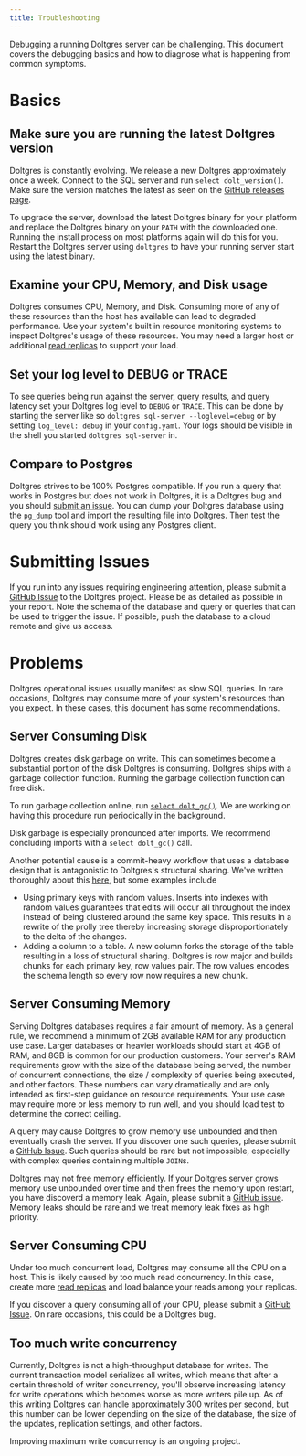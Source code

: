 ```yaml
---
title: Troubleshooting
---
```


Debugging a running Doltgres server can be challenging. This document covers the debugging basics and how to diagnose what is happening from common symptoms.

# Basics

## Make sure you are running the latest Doltgres version

Doltgres is constantly evolving. We release a new Doltgres approximately once a week. Connect to the
SQL server and run `select dolt_version()`. Make sure the version matches the latest as seen on the
[GitHub releases page](https://github.com/dolthub/doltgresql/releases).

To upgrade the server, download the latest Doltgres binary for your platform and replace the Doltgres binary on your `PATH` with the downloaded one. Running the install process on most platforms again will do this for you. Restart the Doltgres server using `doltgres` to have your running server start using the latest binary.

## Examine your CPU, Memory, and Disk usage

Doltgres consumes CPU, Memory, and Disk. Consuming more of any of these resources than the host has available can lead to degraded performance. Use your system's built in resource monitoring systems to inspect Doltgres's usage of these resources. You may need a larger host or additional [read replicas](./replication.md) to support your load.

## Set your log level to DEBUG or TRACE

To see queries being run against the server, query results, and query latency set your Doltgres log level to `DEBUG` or `TRACE`. This can be done by starting the server like so `doltgres sql-server --loglevel=debug` or by setting `log_level: debug` in your `config.yaml`. Your logs should be visible in the shell you started `doltgres sql-server` in.

## Compare to Postgres

Doltgres strives to be 100% Postgres compatible. If you run a query that works in Postgres but does not work in Doltgres, it is a Doltgres bug and you should [submit an issue](#submitting-issues). You can dump your Doltgres database using the `pg_dump` tool and import the resulting file into Doltgres. Then test the query you think should work using any Postgres client.

# Submitting Issues

If you run into any issues requiring engineering attention, please submit a [GitHub Issue](https://github.com/dolthub/doltgresql/issues) to the Doltgres project. Please be as detailed as possible in your report. Note the schema of the database and query or queries that can be used to trigger the issue. If possible, push the database to a cloud remote and give us access.

# Problems

Doltgres operational issues usually manifest as slow SQL queries. In rare occasions, Doltgres may consume more of your system's resources than you expect. In these cases, this document has some recommendations.

## Server Consuming Disk

Doltgres creates disk garbage on write. This can sometimes become a substantial portion of the disk Doltgres is consuming. Doltgres ships with a garbage collection function. Running the garbage collection function can free disk.

To run garbage collection online, run [`select dolt_gc()`](../version-control/dolt-sql-procedures.md#dolt_gc). We are working on having this procedure run periodically in the background.

Disk garbage is especially pronounced after imports. We recommend concluding imports with a `select dolt_gc()` call.

Another potential cause is a commit-heavy workflow that uses a database design that is antagonistic to Doltgres's structural sharing. We've written thoroughly about this [here](https://www.dolthub.com/blog/2020-05-13-dolt-commit-graph-and-structural-sharing/), but some examples include

- Using primary keys with random values. Inserts into indexes with random values guarantees that edits will occur all throughout the index instead of being clustered around the same key space. This results in a rewrite of the prolly tree thereby increasing storage disproportionately to the delta of the changes.
- Adding a column to a table. A new column forks the storage of the table resulting in a loss of structural sharing. Doltgres is row major and builds chunks for each primary key, row values pair. The row values encodes the schema length so every row now requires a new chunk.

## Server Consuming Memory

Serving Doltgres databases requires a fair amount of memory. As a general rule, we recommend a minimum
of 2GB available RAM for any production use case. Larger databases or heavier workloads should start
at 4GB of RAM, and 8GB is common for our production customers. Your server's RAM requirements grow
with the size of the database being served, the number of concurrent connections, the size /
complexity of queries being executed, and other factors. These numbers can vary dramatically and are
only intended as first-step guidance on resource requirements. Your use case may require more or
less memory to run well, and you should load test to determine the correct ceiling.

A query may cause Doltgres to grow memory use unbounded and then eventually crash the server. If you
discover one such queries, please submit a [GitHub
Issue](https://github.com/dolthub/doltgresql/issues). Such queries should be rare but not impossible,
especially with complex queries containing multiple `JOIN`s.

Doltgres may not free memory efficiently. If your Doltgres server grows memory use unbounded over time and
then frees the memory upon restart, you have discoverd a memory leak. Again, please submit a [GitHub
issue](https://github.com/dolthub/doltgresql/issues). Memory leaks should be rare and we treat memory leak
fixes as high priority.

## Server Consuming CPU

Under too much concurrent load, Doltgres may consume all the CPU on a host. This is likely caused by too
much read concurrency. In this case, create more [read replicas](./replication.md) and load balance
your reads among your replicas.

If you discover a query consuming all of your CPU, please submit a [GitHub
Issue](https://github.com/dolthub/doltgresql/issues). On rare occasions, this could be a Doltgres bug.

## Too much write concurrency

Currently, Doltgres is not a high-throughput database for writes. The current transaction model
serializes all writes, which means that after a certain threshold of writer concurrency, you'll
observe increasing latency for write operations which becomes worse as more writers pile up. As of
this writing Doltgres can handle approximately 300 writes per second, but this number can be lower
depending on the size of the database, the size of the updates, replication settings, and other
factors.

Improving maximum write concurrency is an ongoing project.
